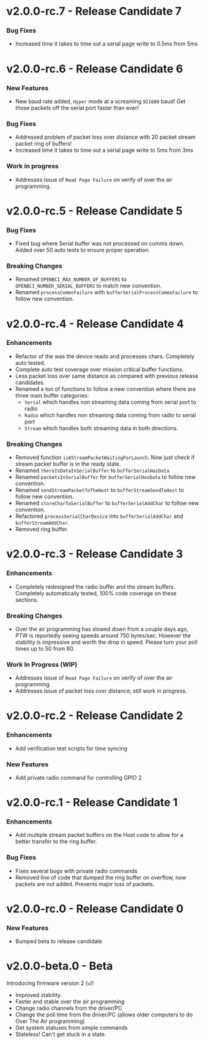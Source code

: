 # v2.0.0-rc.7 - Release Candidate 7

### Bug Fixes

* Increased time it takes to time out a serial page write to 0.5ms from 5ms

# v2.0.0-rc.6 - Release Candidate 6

### New Features

* New baud rate added, `Hyper` mode at a screaming `921600` baud! Get those packets off the serial port faster than ever!

### Bug Fixes

* Addressed problem of packet loss over distance with 20 packet stream packet ring of buffers!
* Increased time it takes to time out a serial page write to 5ms from 3ms

### Work in progress

* Addresses issue of `Read Page Failure` on verify of over the air programming.

# v2.0.0-rc.5 - Release Candidate 5

### Bug Fixes

* Fixed bug where Serial buffer was not processed on comms down. Added over 50 auto tests to ensure proper operation.

### Breaking Changes

* Renamed `OPENBCI_MAX_NUMBER_OF_BUFFERS` to `OPENBCI_NUMBER_SERIAL_BUFFERS` to match new convention.
* Renamed `processCommsFailure` with `bufferSerialProcessCommsFailure` to follow new convention.

# v2.0.0-rc.4 - Release Candidate 4

### Enhancements

* Refactor of the was the device reads and processes chars. Completely auto tested.
* Complete auto test coverage over mission critical buffer functions.
* Less packet loss over same distance as compared with previous release candidates.
* Renamed a ton of functions to follow a new convention where there are three main buffer categories:
  * `Serial` which handles non streaming data coming from serial port to radio
  * `Radio` which handles non streaming data coming from radio to serial port
  * `Stream` which handles both streaming data in both directions.

### Breaking Changes

* Removed function `isAStreamPacketWaitingForLaunch`. Now just check if stream packet buffer is in the ready state.
* Renamed `thereIsDataInSerialBuffer` to `bufferSerialHasData`
* Renamed `packetsInSerialBuffer` for `bufferSerialHasData` to follow new convention.
* Renamed `sendStreamPacketToTheHost` to `bufferStreamSendToHost` to follow new convention.
* Renamed `storeCharToSerialBuffer` to `bufferSerialAddChar` to follow new convention.
* Refactored `processSerialCharDevice` into `bufferSerialAddChar` and `bufferStreamAddChar`.
* Removed ring buffer.

# v2.0.0-rc.3 - Release Candidate 3

### Enhancements

* Completely redesigned the radio buffer and the stream buffers. Completely automatically tested, 100% code coverage on these sections.

### Breaking Changes

* Over the air programming has slowed down from a couple days ago, PTW is reportedly seeing speeds around 750 bytes/sec. However the stability is impressive and worth the drop in speed. Please turn your poll times up to 50 from 80.

### Work In Progress (WIP)

* Addresses issue of `Read Page Failure` on verify of over the air programming.
* Addresses issue of packet loss over distance; still work in progress.


# v2.0.0-rc.2 - Release Candidate 2

### Enhancements

* Add verification test scripts for time syncing

### New Features

* Add private radio command for controlling GPIO 2

# v2.0.0-rc.1 - Release Candidate 1

### Enhancements

* Add multiple stream packet buffers on the Host code to allow for a better transfer to the ring buffer.

### Bug Fixes

* Fixes several bugs with private radio commands
* Removed line of code that dumped the ring buffer on overflow, now packets are not added. Prevents major loss of packets.

# v2.0.0-rc.0 - Release Candidate 0

### New Features
* Bumped beta to release candidate

# v2.0.0-beta.0 - Beta

Introducing firmware version 2 (`v`)!

* Improved stability.
* Faster and stable over the air programming
* Change radio channels from the driver/PC
* Change the poll time from the driver/PC (allows older computers to do Over The Air programming)
* Get system statuses from simple commands
* Stateless! Can't get stuck in a state.

